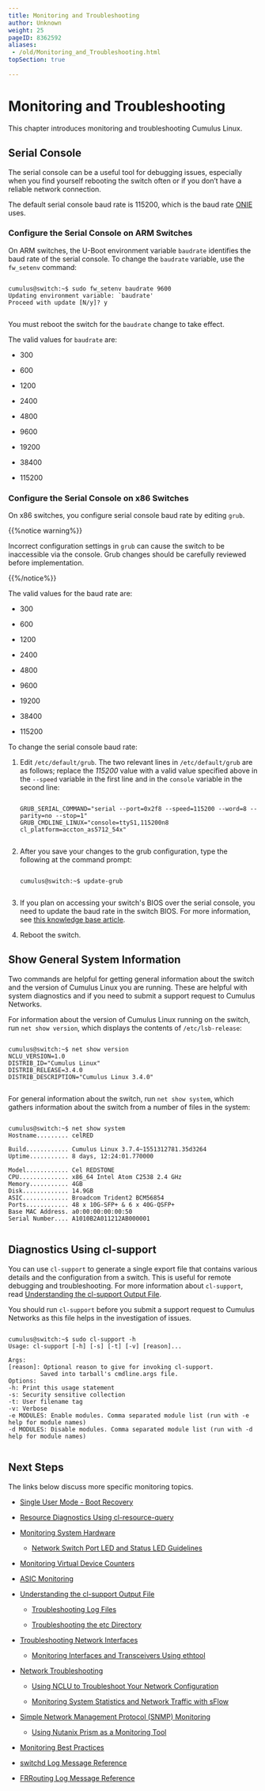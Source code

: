 ```yaml
---
title: Monitoring and Troubleshooting
author: Unknown
weight: 25
pageID: 8362592
aliases:
 - /old/Monitoring_and_Troubleshooting.html
topSection: true
 
---
```

# Monitoring and Troubleshooting

This chapter introduces monitoring and troubleshooting Cumulus Linux.

## Serial Console

The serial console can be a useful tool for debugging issues, especially
when you find yourself rebooting the switch often or if you don’t have a
reliable network connection.

The default serial console baud rate is 115200, which is the baud rate
[ONIE](http://opencomputeroject.github.io/onie/) uses.

### Configure the Serial Console on ARM Switches

On ARM switches, the U-Boot environment variable `baudrate` identifies
the baud rate of the serial console. To change the `baudrate` variable,
use the `fw_setenv` command:

```

cumulus@switch:~$ sudo fw_setenv baudrate 9600
Updating environment variable: `baudrate'
Proceed with update [N/y]? y


```

You must reboot the switch for the `baudrate` change to take effect.

The valid values for `baudrate` are:

  - 300

  - 600

  - 1200

  - 2400

  - 4800

  - 9600

  - 19200

  - 38400

  - 115200

### Configure the Serial Console on x86 Switches

On x86 switches, you configure serial console baud rate by editing
`grub`.

{{%notice warning%}}

Incorrect configuration settings in `grub` can cause the switch to be
inaccessible via the console. Grub changes should be carefully reviewed
before implementation.

{{%/notice%}}

The valid values for the baud rate are:

  - 300

  - 600

  - 1200

  - 2400

  - 4800

  - 9600

  - 19200

  - 38400

  - 115200

To change the serial console baud rate:

1.  Edit `/etc/default/grub`. The two relevant lines in
    `/etc/default/grub` are as follows; replace the *115200* value with
    a valid value specified above in the `--speed` variable in the first
    line and in the `console` variable in the second line:

    ```

    GRUB_SERIAL_COMMAND="serial --port=0x2f8 --speed=115200 --word=8 --parity=no --stop=1"
    GRUB_CMDLINE_LINUX="console=ttyS1,115200n8 cl_platform=accton_as5712_54x"


    ```

2.  After you save your changes to the grub configuration, type the
    following at the command prompt:

    ```

    cumulus@switch:~$ update-grub


    ```

3.  If you plan on accessing your switch's BIOS over the serial console,
    you need to update the baud rate in the switch BIOS. For more
    information, see [this knowledge base
    article](https://support.cumulusnetworks.com/hc/en-us/articles/203884473).

4.  Reboot the switch.

## Show General System Information

Two commands are helpful for getting general information about the
switch and the version of Cumulus Linux you are running. These are
helpful with system diagnostics and if you need to submit a support
request to Cumulus Networks.

For information about the version of Cumulus Linux running on the
switch, run `net show version`, which displays the contents of
`/etc/lsb-release`:

```

cumulus@switch:~$ net show version
NCLU_VERSION=1.0
DISTRIB_ID="Cumulus Linux"
DISTRIB_RELEASE=3.4.0
DISTRIB_DESCRIPTION="Cumulus Linux 3.4.0"


```

For general information about the switch, run `net show system`, which
gathers information about the switch from a number of files in the
system:

```

cumulus@switch:~$ net show system
Hostname......... celRED
 
Build............ Cumulus Linux 3.7.4~1551312781.35d3264
Uptime........... 8 days, 12:24:01.770000

Model............ Cel REDSTONE
CPU.............. x86_64 Intel Atom C2538 2.4 GHz
Memory........... 4GB
Disk............. 14.9GB
ASIC............. Broadcom Trident2 BCM56854
Ports............ 48 x 10G-SFP+ & 6 x 40G-QSFP+
Base MAC Address. a0:00:00:00:00:50
Serial Number.... A1010B2A011212AB000001


```

## Diagnostics Using cl-support

You can use `cl-support` to generate a single export file that contains
various details and the configuration from a switch. This is useful for
remote debugging and troubleshooting. For more information about
`cl-support`, read [Understanding the cl-support Output
File](/old/Understanding_the_cl-support_Output_File.html).

You should run `cl-support` before you submit a support request to
Cumulus Networks as this file helps in the investigation of issues.

```

cumulus@switch:~$ sudo cl-support -h
Usage: cl-support [-h] [-s] [-t] [-v] [reason]...
 
Args:
[reason]: Optional reason to give for invoking cl-support.
         Saved into tarball's cmdline.args file.
Options:
-h: Print this usage statement
-s: Security sensitive collection
-t: User filename tag
-v: Verbose
-e MODULES: Enable modules. Comma separated module list (run with -e help for module names)
-d MODULES: Disable modules. Comma separated module list (run with -d help for module names)


```

## Next Steps

The links below discuss more specific monitoring topics.

  - [Single User Mode - Boot
    Recovery](/old/Single_User_Mode_-_Boot_Recovery.html)

  - [Resource Diagnostics Using
    cl-resource-query](/old/Resource_Diagnostics_Using_cl-resource-query.html)

  - [Monitoring System Hardware](/old/Monitoring_System_Hardware.html)

      - [Network Switch Port LED and Status LED
        Guidelines](/old/Network_Switch_Port_LED_and_Status_LED_Guidelines.html)

  - [Monitoring Virtual Device
    Counters](/old/Monitoring_Virtual_Device_Counters.html)

  - [ASIC Monitoring](/old/ASIC_Monitoring.html)

  - [Understanding the cl-support Output
    File](/old/Understanding_the_cl-support_Output_File.html)

      - [Troubleshooting Log Files](/old/Troubleshooting_Log_Files.html)

      - [Troubleshooting the etc
        Directory](/old/Troubleshooting_the_etc_Directory.html)

  - [Troubleshooting Network
    Interfaces](/old/Troubleshooting_Network_Interfaces.html)

      - [Monitoring Interfaces and Transceivers Using
        ethtool](/old/Monitoring_Interfaces_and_Transceivers_Using_ethtool.html)

  - [Network Troubleshooting](/old/Network_Troubleshooting.html)

      - [Using NCLU to Troubleshoot Your Network
        Configuration](/old/Using_NCLU_to_Troubleshoot_Your_Network_Configuration.html)

      - [Monitoring System Statistics and Network Traffic with
        sFlow](/old/Monitoring_System_Statistics_and_Network_Traffic_with_sFlow.html)

  - [Simple Network Management Protocol (SNMP)
    Monitoring](/old/Simple_Network_Management_Protocol_\(SNMP\)_Monitoring.html)

      - [Using Nutanix Prism as a Monitoring
        Tool](/old/Using_Nutanix_Prism_as_a_Monitoring_Tool.html)

  - [Monitoring Best Practices](/old/Monitoring_Best_Practices.html)

  - [switchd Log Message
    Reference](/old/switchd_Log_Message_Reference.html)

  - [FRRouting Log Message
    Reference](/old/FRRouting_Log_Message_Reference.html)
